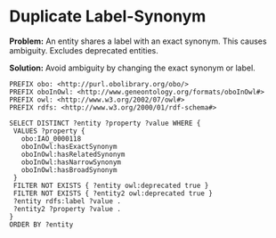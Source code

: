 # Duplicate Label-Synonym

**Problem:** An entity shares a label with an exact synonym. This causes ambiguity. Excludes deprecated entities.

**Solution:** Avoid ambiguity by changing the exact synonym or label.

```sparql
PREFIX obo: <http://purl.obolibrary.org/obo/>
PREFIX oboInOwl: <http://www.geneontology.org/formats/oboInOwl#>
PREFIX owl: <http://www.w3.org/2002/07/owl#>
PREFIX rdfs: <http://www.w3.org/2000/01/rdf-schema#>

SELECT DISTINCT ?entity ?property ?value WHERE {
 VALUES ?property {
   obo:IAO_0000118
   oboInOwl:hasExactSynonym
   oboInOwl:hasRelatedSynonym
   oboInOwl:hasNarrowSynonym
   oboInOwl:hasBroadSynonym
 }
 FILTER NOT EXISTS { ?entity owl:deprecated true }
 FILTER NOT EXISTS { ?entity2 owl:deprecated true }
 ?entity rdfs:label ?value .
 ?entity2 ?property ?value .
}
ORDER BY ?entity
```
